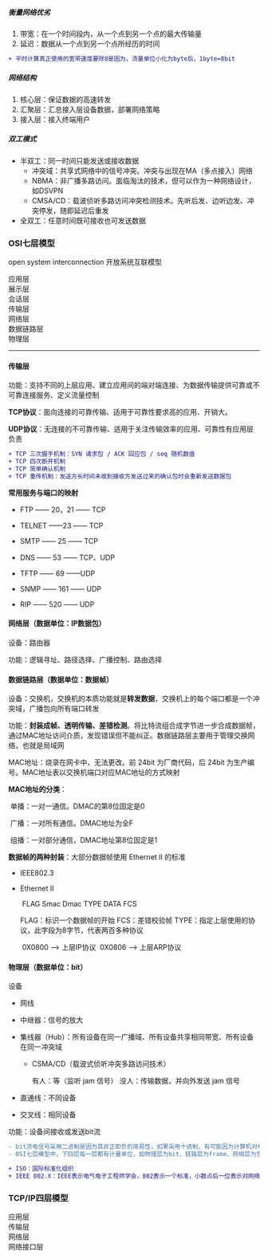 ##### 衡量网络优劣

1. 带宽：在一个时间段内，从一个点到另一个点的最大传输量
2. 延迟：数据从一个点到另一个点所经历的时间

```diff
+ 平时计算真正使用的宽带速度要除8是因为，流量单位小化为byte后，1byte=8bit
```

##### 网络结构

1. 核心层：保证数据的高速转发
2. 汇聚层：汇总接入层设备数据，部署网络策略
3. 接入层：接入终端用户

##### 双工模式

- 半双工：同一时间只能发送或接收数据
  - 冲突域：共享式网络中的信号冲突。冲突与出现在MA（多点接入）网络
  - NBMA：非广播多路访问。面临淘汰的技术，但可以作为一种网络设计，如DSVPN
  - CMSA/CD：载波侦听多路访问冲突检测技术。先听后发、边听边发、冲突停发，随即延迟后重发
- 全双工：任意时间既可接收也可发送数据



### OSI七层模型

open system interconnection 开放系统互联模型

应用层<br/>展示层<br/>会话层<br/>传输层<br/>网络层<br/>数据链路层<br/>物理层

---

#### 传输层

功能：支持不同的上层应用、建立应用间的端对端连接、为数据传输提供可靠或不可靠连接服务、定义流量控制

**TCP协议**：面向连接的可靠传输、适用于可靠性要求高的应用、开销大。

**UDP协议**：无连接的不可靠传输、适用于关注传输效率的应用、可靠性有应用层负责

```diff
+ TCP 三次握手机制：SYN 请求包 / ACK 回应包 / seq 随机数值
+ TCP 四次断开机制
+ TCP 简单确认机制
+ TCP 重传机制：发送方长时间未收到接收方发送过来的确认包时会重新发送数据包	
```

**常用服务与端口的映射**

- FTP —— 20，21 —— TCP

- TELNET ——23 —— TCP

- SMTP —— 25 —— TCP

- DNS —— 53 —— TCP、UDP

- TFTP —— 69 ——UDP

- SNMP —— 161 —— UDP

- RIP —— 520 —— UDP

#### 网络层（数据单位：IP数据包）

设备：路由器

功能：逻辑寻址、路径选择、广播控制、路由选择

#### 数据链路层（数据单位：数据帧）

设备：交换机，交换机的本质功能就是**转发数据**，交换机上的每个端口都是一个冲突域，广播包向所有端口转发

功能：**封装成帧、透明传输、差错检测**。将比特流组合成字节进一步合成数据帧，通过MAC地址访问介质，发现错误但不能纠正。数据链路层主要用于管理交换网络，也就是局域网

MAC地址：烧录在网卡中，无法更改。前 24bit 为厂商代码，后 24bit 为生产编号。MAC地址表以交换机端口对应MAC地址的方式映射

**MAC地址的分类**：

​	单播：一对一通信。DMAC的第8位固定是0

​	广播：一对所有通信。DMAC地址为全F

​	组播：一对部分通信，DMAC地址第8位固定是1

**数据帧的两种封装**：大部分数据帧使用 Ethernet Ⅱ 的标准

- IEEE802.3

- Ethernet Ⅱ

  ​          FLAG         Smac         Dmac         TYPE         DATA         FCS        
  
  FLAG：标识一个数据帧的开始
  FCS：差错校验帧
  TYPE：指定上层使用的协议，此字段为8字节，代表两百多种协议
  
  ​	0X0800 --> 上层IP协议
  ​    0X0806 --> 上层ARP协议

#### 物理层（数据单位：bit）

设备

- 网线

- 中继器：信号的放大
  
- 集线器（Hub）：所有设备在同一广播域、所有设备共享相同带宽、所有设备在同一冲突域

  - CSMA/CD（载波式侦听冲突多路访问技术）

    有人：等（监听 jam 信号）
    没人：传输数据，并向外发送 jam 信号

- 直通线：不同设备
  
- 交叉线：相同设备

功能：设备间接收或发送bit流

```diff
- bit流电信号采用二进制是因为其非正即负的简易性，如果采用十进制，有可能因为计算机对电信号强弱的误判导致整段数据出错
- OSI七层模型中，下四层每一层都有计量单位，如物理层为bit、链路层为frame、网络层为包、传输层为段，上三层同一使用PDU作为计量单位

+ ISO：国际标准化组织
+ IEEE 802.X：IEEE表示电气电子工程师学会，802表示一个标准，小数点后一位表示对网络中不同的东西进行管控
```



### TCP/IP四层模型

应用层<br/>传输层<br/>网络层<br/>网络接口层
